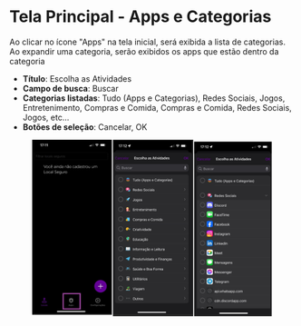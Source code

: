 # Tela Principal - Apps e Categorias

Ao clicar no ícone "Apps" na tela inicial, será exibida a lista de categorias. Ao expandir uma categoria, serão exibidos os apps que estão dentro da categoria

* **Título**: Escolha as Atividades
* **Campo de busca**: Buscar
* **Categorias listadas**: Tudo (Apps e Categorias), Redes Sociais, Jogos, Entretenimento, Compras e Comida, Compras e Comida, Redes Sociais, Jogos, etc...
* **Botões de seleção**: Cancelar, OK

<figure><img src="../../.gitbook/assets/image (11).png" alt=""><figcaption></figcaption></figure>
